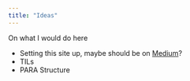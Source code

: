 ```yaml
---
title: "Ideas"
---
```


On what I would do here

- Setting this site up, maybe should be on [Medium](Outlets.md)?
- TILs
- PARA Structure
